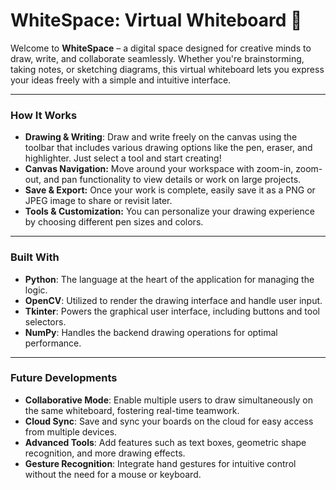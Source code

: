 # WhiteSpace: Virtual Whiteboard 📝

Welcome to **WhiteSpace** – a digital space designed for creative minds to draw, write, and collaborate seamlessly. Whether you're brainstorming, taking notes, or sketching diagrams, this virtual whiteboard lets you express your ideas freely with a simple and intuitive interface.

---

### **How It Works**
- **Drawing & Writing**: Draw and write freely on the canvas using the toolbar that includes various drawing options like the pen, eraser, and highlighter. Just select a tool and start creating!
- **Canvas Navigation:** Move around your workspace with zoom-in, zoom-out, and pan functionality to view details or work on large projects.
- **Save & Export:** Once your work is complete, easily save it as a PNG or JPEG image to share or revisit later.
- **Tools & Customization:** You can personalize your drawing experience by choosing different pen sizes and colors.
  
---

### **Built With**
- **Python**: The language at the heart of the application for managing the logic.
- **OpenCV**: Utilized to render the drawing interface and handle user input.
- **Tkinter**: Powers the graphical user interface, including buttons and tool selectors.
- **NumPy**: Handles the backend drawing operations for optimal performance.

---

### **Future Developments**
- **Collaborative Mode**: Enable multiple users to draw simultaneously on the same whiteboard, fostering real-time teamwork.
- **Cloud Sync**: Save and sync your boards on the cloud for easy access from multiple devices.
- **Advanced Tools**: Add features such as text boxes, geometric shape recognition, and more drawing effects.
- **Gesture Recognition**: Integrate hand gestures for intuitive control without the need for a mouse or keyboard.
